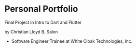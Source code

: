 # Personal Portfolio

Final Project in Intro to Dart and Flutter

by Christian Lloyd B. Salon
- Software Engineer Trainee at White Cloak Technologies, Inc.
